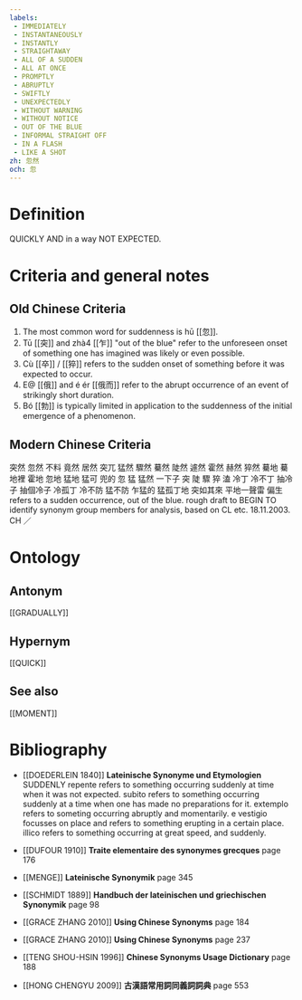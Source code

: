 ```yaml
---
labels: 
 - IMMEDIATELY
 - INSTANTANEOUSLY
 - INSTANTLY
 - STRAIGHTAWAY
 - ALL OF A SUDDEN
 - ALL AT ONCE
 - PROMPTLY
 - ABRUPTLY
 - SWIFTLY
 - UNEXPECTEDLY
 - WITHOUT WARNING
 - WITHOUT NOTICE
 - OUT OF THE BLUE
 - INFORMAL STRAIGHT OFF
 - IN A FLASH
 - LIKE A SHOT
zh: 忽然
och: 忽
---
```


# Definition
QUICKLY AND in a way NOT EXPECTED.
# Criteria and general notes
## Old Chinese Criteria
1. The most common word for suddenness is hū [[忽]].
2. Tū [[突]] and zhà4 [[乍]] "out of the blue" refer to the unforeseen onset of something one has imagined was likely or even possible.
3. Cù [[卒]] / [[猝]] refers to the sudden onset of something before it was expected to occur.
4. E@ [[俄]] and é ér [[俄而]] refer to the abrupt occurrence of an event of strikingly short duration.
5. Bó [[勃]] is typically limited in application to the suddenness of the initial emergence of a phenomenon.
## Modern Chinese Criteria
突然
忽然
不料
竟然
居然
突兀
猛然
驟然
驀然
陡然
遽然
霍然
赫然
猝然
驀地
驀地裡
霍地
忽地
猛地
猛可
兜的
忽
猛
猛然
一下子
突
陡
驟
猝
溘
冷丁
冷不丁
抽冷子
抽個冷子
冷孤丁
冷不防
猛不防
乍猛的
猛孤丁地
突如其來
平地一聲雷
偏生 refers to a sudden occurrence, out of the blue.
rough draft to BEGIN TO identify synonym group members for analysis, based on CL etc. 18.11.2003. CH ／
# Ontology

## Antonym
[[GRADUALLY]]
## Hypernym
[[QUICK]]
## See also
[[MOMENT]]
# Bibliography
- [[DOEDERLEIN 1840]]
**Lateinische Synonyme und Etymologien** 
SUDDENLY
repente refers to something occurring suddenly at  time when it was not expected.
subito refers to something occurring suddenly at a time when one has made no preparations for it.
extemplo refers to someting occurring abruptly and momentarily.
e vestigio focusses on place and refers to something erupting in a certain place.
illico refers to something occurring at great speed, and suddenly.
- [[DUFOUR 1910]]
**Traite elementaire des synonymes grecques** page 176

- [[MENGE]]
**Lateinische Synonymik** page 345

- [[SCHMIDT 1889]]
**Handbuch der lateinischen und griechischen Synonymik** page 98

- [[GRACE ZHANG 2010]]
**Using Chinese Synonyms** page 184

- [[GRACE ZHANG 2010]]
**Using Chinese Synonyms** page 237

- [[TENG SHOU-HSIN 1996]]
**Chinese Synonyms Usage Dictionary** page 188

- [[HONG CHENGYU 2009]]
**古漢語常用詞同義詞詞典** page 553
